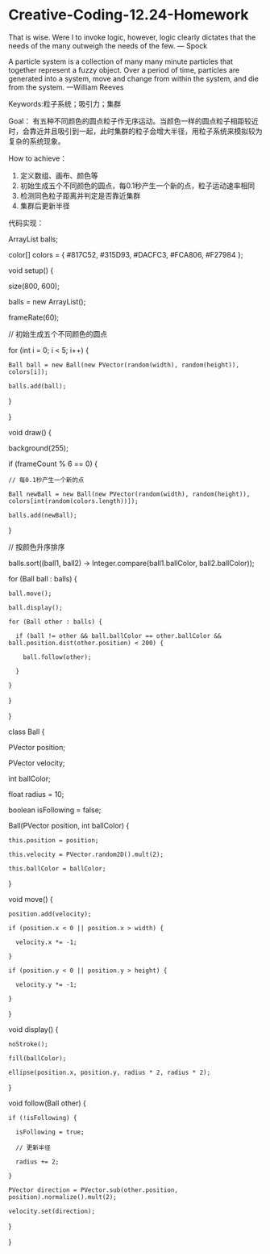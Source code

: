 # Creative-Coding-12.24-Homework
That is wise. Were I to invoke logic, however, logic clearly dictates that the needs of the many outweigh the needs of the few.
— Spock

A particle system is a collection of many many minute particles that together represent a fuzzy object. Over a period of time, particles are generated into a system, move and change from within the system, and die from the system.
—William Reeves

Keywords:粒子系统；吸引力；集群

Goal：
有五种不同颜色的圆点粒子作无序运动。当颜色一样的圆点粒子相距较近时，会靠近并且吸引到一起，此时集群的粒子会增大半径，用粒子系统来模拟较为复杂的系统现象。

How to achieve：
1. 定义数组、画布、颜色等
2. 初始生成五个不同颜色的圆点，每0.1秒产生一个新的点，粒子运动速率相同
3. 检测同色粒子距离并判定是否靠近集群
4. 集群后更新半径

代码实现：

ArrayList<Ball> balls;

color[] colors = { #817C52, #315D93, #DACFC3, #FCA806, #F27984 };

void setup() {

  size(800, 600);
  
  balls = new ArrayList<Ball>();
  
  frameRate(60);
  
  // 初始生成五个不同颜色的圆点
  
  for (int i = 0; i < 5; i++) {
  
    Ball ball = new Ball(new PVector(random(width), random(height)), colors[i]);
    
    balls.add(ball);
    
  }
  
}

void draw() {

  background(255);
  
  if (frameCount % 6 == 0) {
  
    // 每0.1秒产生一个新的点
    
    Ball newBall = new Ball(new PVector(random(width), random(height)), colors[int(random(colors.length))]);
    
    balls.add(newBall);
    
  }
  
  // 按颜色升序排序
  
  balls.sort((ball1, ball2) -> Integer.compare(ball1.ballColor, ball2.ballColor));
  
  for (Ball ball : balls) {
  
    ball.move();
    
    ball.display();
    
    for (Ball other : balls) {
    
      if (ball != other && ball.ballColor == other.ballColor && ball.position.dist(other.position) < 200) {
      
        ball.follow(other);
        
      }
      
    }
    
  }
  
}

class Ball {

  PVector position;
  
  PVector velocity;
  
  int ballColor;
  
  float radius = 10;
  
  boolean isFollowing = false;
  
  Ball(PVector position, int ballColor) {
  
    this.position = position;
    
    this.velocity = PVector.random2D().mult(2);
    
    this.ballColor = ballColor;
    
  }

  void move() {
  
    position.add(velocity);

    if (position.x < 0 || position.x > width) {
    
      velocity.x *= -1;
      
    }

    if (position.y < 0 || position.y > height) {
    
      velocity.y *= -1;
      
    }
    
  }

  void display() {
  
    noStroke();
    
    fill(ballColor);
    
    ellipse(position.x, position.y, radius * 2, radius * 2);
    
  }

  void follow(Ball other) {
  
    if (!isFollowing) {
    
      isFollowing = true;
      
      // 更新半径
      
      radius += 2;
      
    }
    
    PVector direction = PVector.sub(other.position, position).normalize().mult(2);
    
    velocity.set(direction);
    
  }
  
}
